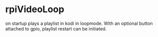 # rpiVideoLoop
on startup plays a playlist in kodi in loopmode. With an optional button attached to gpio, playlist restart can be initiated. 
